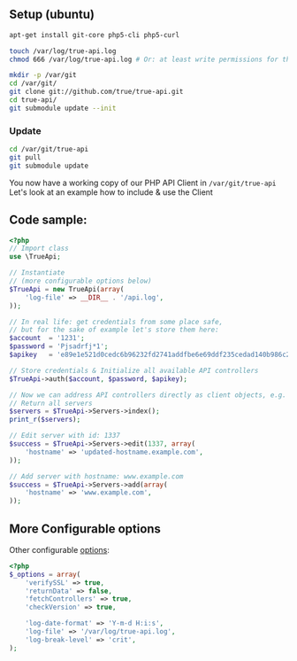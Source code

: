 ## Setup (ubuntu)

```sh
apt-get install git-core php5-cli php5-curl

touch /var/log/true-api.log
chmod 666 /var/log/true-api.log # Or: at least write permissions for the user running your script

mkdir -p /var/git 
cd /var/git/  
git clone git://github.com/true/true-api.git 
cd true-api/  
git submodule update --init
```

### Update

```sh
cd /var/git/true-api
git pull
git submodule update
```

You now have a working copy of our PHP API Client in `/var/git/true-api`
Let's look at an example how to include & use the Client

## Code sample:

```php
<?php
// Import class
use \TrueApi;

// Instantiate
// (more configurable options below)
$TrueApi = new TrueApi(array(
	'log-file' => __DIR__ . '/api.log',
));

// In real life: get credentials from some place safe,
// but for the sake of example let's store them here:
$account  = '1231';
$password = 'Pjsadrfj*1';
$apikey   = 'e89e1e521d0cedc6b96232fd2741addfbe6e69ddf235cedad140b986c200ead8';

// Store credentials & Initialize all available API controllers
$TrueApi->auth($account, $password, $apikey);

// Now we can address API controllers directly as client objects, e.g. Servers:
// Return all servers
$servers = $TrueApi->Servers->index();
print_r($servers);

// Edit server with id: 1337
$success = $TrueApi->Servers->edit(1337, array(
	'hostname' => 'updated-hostname.example.com',
));

// Add server with hostname: www.example.com
$success = $TrueApi->Servers->add(array(
	'hostname' => 'www.example.com',
));
```

## More Configurable options

Other configurable [options](https://github.com/true/true-api/blob/master/TrueApi.php#L45):

```php
<?php
$_options = array(
	'verifySSL' => true,
	'returnData' => false,
	'fetchControllers' => true,
	'checkVersion' => true,

	'log-date-format' => 'Y-m-d H:i:s',
	'log-file' => '/var/log/true-api.log',
	'log-break-level' => 'crit',
);
```
